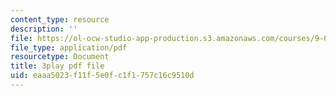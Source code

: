 ```yaml
---
content_type: resource
description: ''
file: https://ol-ocw-studio-app-production.s3.amazonaws.com/courses/9-00sc-introduction-to-psychology-fall-2011/eaaa5023f11f5e0fc1f1757c16c9510d_gRe7dy2HSTg.pdf
file_type: application/pdf
resourcetype: Document
title: 3play pdf file
uid: eaaa5023-f11f-5e0f-c1f1-757c16c9510d
---
```

